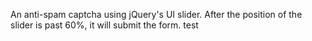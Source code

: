 An anti-spam captcha using jQuery's UI slider. After the position of the slider is past 60%, it will submit the form.
test

